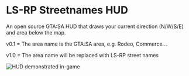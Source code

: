 # LS-RP Streetnames HUD
An open source GTA:SA HUD that draws your current direction (N/W/S/E) and area below the map.

v0.1 = The area name is the GTA:SA area, e.g. Rodeo, Commerce...

v1.0 = The area name will be replaced with LS-RP street names

![HUD demonstrated in-game](https://i.imgur.com/nCKe8l1.png)
